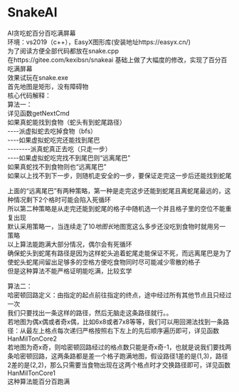 # SnakeAI
AI贪吃蛇百分百吃满屏幕  
环境：vs2019（c++），EasyX图形库(安装地址https://easyx.cn/)  
为了阅读方便全部代码都放在snake.cpp  
在https://gitee.com/kexibsn/snakeai 基础上做了大幅度的修改，实现了百分百吃满屏幕  
效果试玩在snake.exe  
首先地图是矩形，没有障碍物  
核心代码解释：  
算法一：  
详见函数getNextCmd  
如果真蛇能找到食物（蛇头有到蛇尾路径）  
----派虚拟蛇去吃掉食物（bfs）  
----如果虚拟蛇吃完还能找到尾巴  
--------派真蛇真正去吃（只走一步）  
----如果虚拟蛇吃完找不到尾巴则“远离尾巴”  
如果真蛇找不到食物则也“远离尾巴”  
如果以上找不到下一步，则随机走安全的一步，要保证走完这一步后还能找到蛇尾  

上面的“远离尾巴”有两种策略，第一种是走完这步还能到蛇尾且离蛇尾最远的，这种情况剩下2个格时可能会陷入死循环  
所以第二种策略是从走完还能到蛇尾的格子中随机选一个并且格子里的空位不能重复出现  
默认采用策略一，当连续走了10*地图长*地图宽这么多步还没吃到食物时就用另一策略  
以上算法能跑满大部分情况，偶尔会有死循环  
确保蛇头到蛇尾有路径是因为这样蛇头追着蛇尾走能保证不死，而远离尾巴是为了使蛇头蛇尾间留出足够多的空格方便吃食物同时尽可能减少零散的格子  
但是这种算法不能严格证明能吃满，比较玄学  

算法二：  
哈密顿回路定义：由指定的起点前往指定的终点，途中经过所有其他节点且只经过一次  
我们只要找出一条这样的路径，然后无脑走这条路径就行。。  
若地图为偶x偶或者奇x偶，比如6x8或者7x8等等，我们可以用回溯法找到一条路径：从最左上格点每次递归严格按照右下左上的先后顺序遍历即可，详见函数HanMilTonCore2  
若地图为奇x奇，则哈密顿回路经过的格点数只能是奇x奇-1，也就是说我们要找两条哈密顿回路，这两条路都是差一个格子跑满地图，假设路径1差的是(1,3)，路径2差的是(2,2)，那么只需要当食物出现在这两个格点时才交换路径即可，详见函数HanMilTonCore1  
这种算法能百分百跑满
